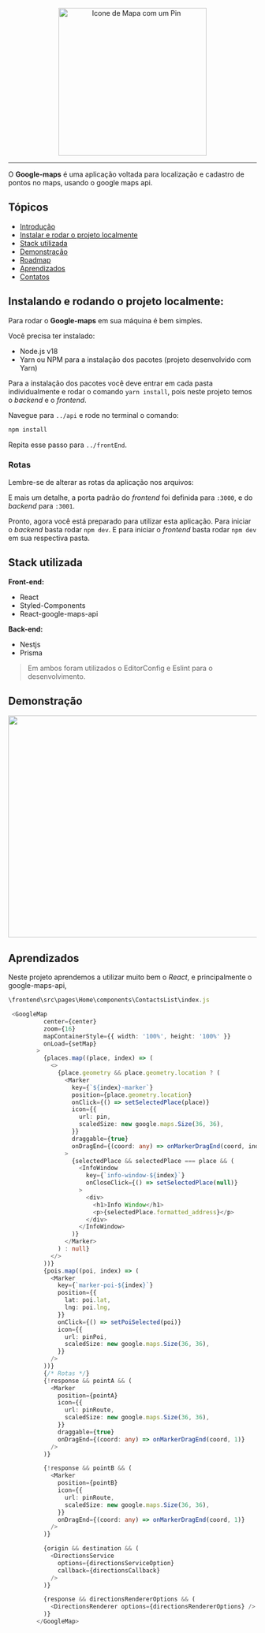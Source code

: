 <p align="center">
  <img src="https://github.com/user-attachments/assets/71d6d8be-0860-49a4-8a5e-a49df3ef0afe" width="300" alt="Icone de Mapa com um Pin">
</p>

---

<div id='introducao'>

O **Google-maps** é uma aplicação voltada para localização e cadastro de pontos no maps, usando o google maps api.

</div>

## Tópicos

- [Introdução](#introducao)
- [Instalar e rodar o projeto localmente](#instalacao)
- [Stack utilizada](#stack_utilizada)
- [Demonstração](#demonstração)
- [Roadmap](#roadmap)
- [Aprendizados](#aprendizados)
- [Contatos](#contatos)

<div id='instalacao'>

## Instalando e rodando o projeto localmente:

Para rodar o **Google-maps** em sua máquina é bem simples.

Você precisa ter instalado:

- Node.js v18
- Yarn ou NPM para a instalação dos pacotes (projeto desenvolvido com Yarn)

Para a instalação dos pacotes você deve entrar em cada pasta individualmente
e rodar o comando `yarn install`, pois neste projeto temos o _backend_ e o _frontend_.

Navegue para `../api` e rode no terminal o comando:

```bash
npm install
```

Repita esse passo para `../frontEnd`.

### Rotas

Lembre-se de alterar as rotas da aplicação nos arquivos:

</div>

E mais um detalhe, a porta padrão do _frontend_ foi definida para `:3000`, e do _backend_ para `:3001`.

Pronto, agora você está preparado para utilizar esta aplicação.
Para iniciar o _backend_ basta rodar `npm dev`.
E para iniciar o _frontend_ basta rodar `npm dev` em sua respectiva pasta.

</div>

<div id='stack_utilizada'>
<h2>Stack utilizada</h2>

**Front-end:**

<ul id="frontend-stack">
	<li>React</li>
	<li>Styled-Components</li>
	<li>React-google-maps-api</li>
</ul>

**Back-end:**

<ul id="backend-stack">
	<li>Nestjs</li>
	<li>Prisma</li>
</ul>

> Em ambos foram utilizados o EditorConfig e Eslint para o desenvolvimento.

</div>

<div id='demonstração'>
<h2>Demonstração</h2>

<p align="center">
  <img width="600" height="450" src="https://github.com/user-attachments/assets/0cfee5cb-ca33-4618-a82a-c33994ad2b74"/>  
</p>

<div id='aprendizados'>
<h2>Aprendizados</h2>

Neste projeto aprendemos a utilizar muito bem o _React_, e principalmente o google-maps-api,

```typescript
\frontend\src\pages\Home\components\ContactsList\index.js

 <GoogleMap
          center={center}
          zoom={16}
          mapContainerStyle={{ width: '100%', height: '100%' }}
          onLoad={setMap}
        >
          {places.map((place, index) => (
            <>
              {place.geometry && place.geometry.location ? (
                <Marker
                  key={`${index}-marker`}
                  position={place.geometry.location}
                  onClick={() => setSelectedPlace(place)}
                  icon={{
                    url: pin,
                    scaledSize: new google.maps.Size(36, 36),
                  }}
                  draggable={true}
                  onDragEnd={(coord: any) => onMarkerDragEnd(coord, index)}
                >
                  {selectedPlace && selectedPlace === place && (
                    <InfoWindow
                      key={`info-window-${index}`}
                      onCloseClick={() => setSelectedPlace(null)}
                    >
                      <div>
                        <h1>Info Window</h1>
                        <p>{selectedPlace.formatted_address}</p>
                      </div>
                    </InfoWindow>
                  )}
                </Marker>
              ) : null}
            </>
          ))}
          {pois.map((poi, index) => (
            <Marker
              key={`marker-poi-${index}`}
              position={{
                lat: poi.lat,
                lng: poi.lng,
              }}
              onClick={() => setPoiSelected(poi)}
              icon={{
                url: pinPoi,
                scaledSize: new google.maps.Size(36, 36),
              }}
            />
          ))}
          {/* Rotas */}
          {!response && pointA && (
            <Marker
              position={pointA}
              icon={{
                url: pinRoute,
                scaledSize: new google.maps.Size(36, 36),
              }}
              draggable={true}
              onDragEnd={(coord: any) => onMarkerDragEnd(coord, 1)}
            />
          )}

          {!response && pointB && (
            <Marker
              position={pointB}
              icon={{
                url: pinRoute,
                scaledSize: new google.maps.Size(36, 36),
              }}
              onDragEnd={(coord: any) => onMarkerDragEnd(coord, 1)}
            />
          )}

          {origin && destination && (
            <DirectionsService
              options={directionsServiceOption}
              callback={directionsCallback}
            />
          )}

          {response && directionsRendererOptions && (
            <DirectionsRenderer options={directionsRendererOptions} />
          )}
        </GoogleMap>
```

</div>
